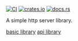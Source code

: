 [![CI](https://github.com/fire-lib/fire-http/actions/workflows/ci.yaml/badge.svg)](https://github.com/fire-lib/fire-http/actions/workflows/ci.yaml)
[![crates.io](https://img.shields.io/crates/v/fire-http)](https://crates.io/crates/fire-http)
[![docs.rs](https://img.shields.io/docsrs/fire-http)](https://docs.rs/fire-http)

A simple http server library.

[basic library](fire-http/README.md)
[api library](fire-http-api/README.md)